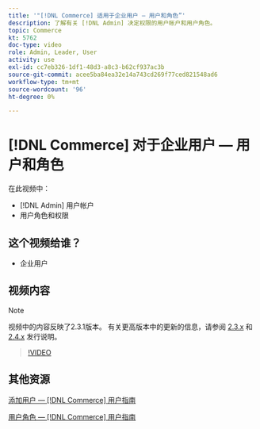 ```yaml
---
title: '"[!DNL Commerce] 适用于企业用户 — 用户和角色”'
description: 了解有关 [!DNL Admin] 决定权限的用户帐户和用户角色。
topic: Commerce
kt: 5762
doc-type: video
role: Admin, Leader, User
activity: use
exl-id: cc7eb326-1df1-48d3-a8c3-b62cf937ac3b
source-git-commit: acee5ba84ea32e14a743cd269f77ced821548ad6
workflow-type: tm+mt
source-wordcount: '96'
ht-degree: 0%

---
```


# [!DNL Commerce] 对于企业用户 — 用户和角色

在此视频中：

- [!DNL Admin] 用户帐户
- 用户角色和权限

## 这个视频给谁？

- 企业用户

## 视频内容

>[!NOTE]
>
>视频中的内容反映了2.3.1版本。 有关更高版本中的更新的信息，请参阅 [ 2.3.x](https://devdocs.magento.com/guides/v2.3/release-notes/bk-release-notes.html) 和 [2.4.x](https://devdocs.magento.com/guides/v2.4/release-notes/bk-release-notes.html) 发行说明。

>[!VIDEO](https://video.tv.adobe.com/v/35947?quality=12&learn=on)

## 其他资源

[添加用户 —  [!DNL Commerce] 用户指南](https://docs.magento.com/user-guide/system/permissions-users-all.html)

[用户角色 —  [!DNL Commerce] 用户指南](https://docs.magento.com/user-guide/system/permissions-user-roles.html)
